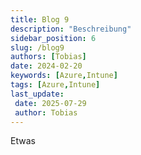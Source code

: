```yaml
---
title: Blog 9
description: "Beschreibung"
sidebar_position: 6
slug: /blog9
authors: [Tobias]
date: 2024-02-20
keywords: [Azure,Intune]
tags: [Azure,Intune]
last_update: 
 date: 2025-07-29
 author: Tobias
---
```




Etwas
